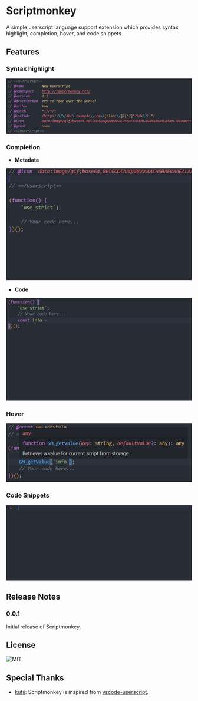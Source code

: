 # Scriptmonkey

A simple userscript language support extension which provides syntax highlight, completion, hover, and code snippets.

## Features

### Syntax highlight

![Metadata highlight](images/metadata.png)

### Completion

- **Metadata**

![Metadata Completion](images/meta_completion.gif)

- **Code**

![Code Completion](images/code_completion.gif)

### Hover

![Code Hover](images/code_hover.png)

### Code Snippets

![Code Snippets](images/code_snippets.gif)

## Release Notes

### 0.0.1

Initial release of Scriptmonkey.

## License

![MIT](https://img.shields.io/github/license/andywang425/vscode-scriptmonkey?style=for-the-badge)

## Special Thanks

- [kufii](https://github.com/kufii): Scriptmonkey is inspired from [vscode-userscript](https://github.com/kufii/vscode-userscript).
